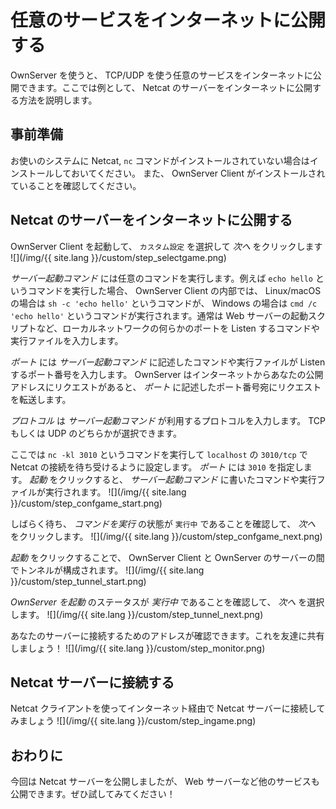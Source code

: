 # 任意のサービスをインターネットに公開する
OwnServer を使うと、 TCP/UDP を使う任意のサービスをインターネットに公開できます。ここでは例として、 Netcat のサーバーをインターネットに公開する方法を説明します。

## 事前準備
お使いのシステムに Netcat, `nc` コマンドがインストールされていない場合はインストールしておいてください。
また、 OwnServer Client がインストールされていることを確認してください。

## Netcat のサーバーをインターネットに公開する
OwnServer Client を起動して、 `カスタム設定` を選択して *次へ* をクリックします
![](/img/{{ site.lang }}/custom/step_selectgame.png)

*サーバー起動コマンド* には任意のコマンドを実行します。例えば `echo hello` というコマンドを実行した場合、 OwnServer Client の内部では、 Linux/macOS の場合は `sh -c 'echo hello'` というコマンドが、 Windows の場合は `cmd /c 'echo hello'` というコマンドが実行されます。通常は Web サーバーの起動スクリプトなど、ローカルネットワークの何らかのポートを Listen するコマンドや実行ファイルを入力します。

*ポート* には *サーバー起動コマンド* に記述したコマンドや実行ファイルが Listen するポート番号を入力します。 OwnServer はインターネットからあなたの公開アドレスにリクエストがあると、 *ポート* に記述したポート番号宛にリクエストを転送します。

*プロトコル* は *サーバー起動コマンド* が利用するプロトコルを入力します。 TCP もしくは UDP のどちらかが選択できます。

ここでは `nc -kl 3010` というコマンドを実行して `localhost` の `3010/tcp` で Netcat の接続を待ち受けるように設定します。 *ポート* には `3010` を指定します。
*起動* をクリックすると、 *サーバー起動コマンド* に書いたコマンドや実行ファイルが実行されます。
![](/img/{{ site.lang }}/custom/step_confgame_start.png)

しばらく待ち、 *コマンドを実行* の状態が `実行中` であることを確認して、 *次へ* をクリックします。
![](/img/{{ site.lang }}/custom/step_confgame_next.png)

*起動* をクリックすることで、 OwnServer Client と OwnServer のサーバーの間でトンネルが構成されます。
![](/img/{{ site.lang }}/custom/step_tunnel_start.png)

*OwnServer を起動* のステータスが *実行中* であることを確認して、 *次へ* を選択します。
![](/img/{{ site.lang }}/custom/step_tunnel_next.png)

あなたのサーバーに接続するためのアドレスが確認できます。これを友達に共有しましょう！
![](/img/{{ site.lang }}/custom/step_monitor.png)

## Netcat サーバーに接続する
Netcat クライアントを使ってインターネット経由で Netcat サーバーに接続してみましょう
![](/img/{{ site.lang }}/custom/step_ingame.png)

## おわりに
今回は Netcat サーバーを公開しましたが、 Web サーバーなど他のサービスも公開できます。ぜひ試してみてください！
